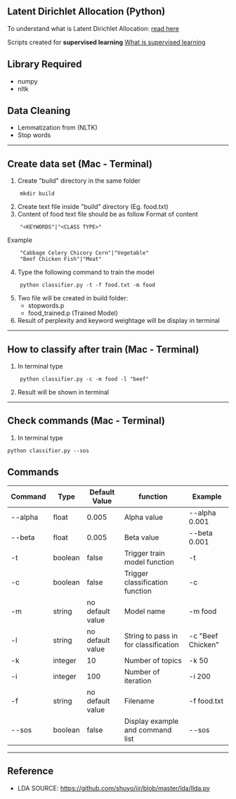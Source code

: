 ## Latent Dirichlet Allocation (Python)
To understand what is Latent Dirichlet Allocation: [read here](https://en.wikipedia.org/wiki/Latent_Dirichlet_allocation)

Scripts created for **supervised learning**
[What is supervised learning](https://en.wikipedia.org/wiki/Supervised_learning)

## Library Required
* numpy
* nltk

## Data Cleaning
* Lemmatization from (NLTK)
* Stop words
---
## Create data set (Mac - Terminal)
1. Create "build" directory in the same folder
```
    mkdir build
```
2. Create text file inside "build" directory (Eg. food.txt)
3. Content of food text file should be as follow
Format of content
```
    "<KEYWORDS"|"<CLASS TYPE>"
```
Example
```
    "Cabbage Celery Chicory Corn"|"Vegetable"
    "Beef Chicken Fish"|"Meat"
```
4. Type the following command to train the model
```
    python classifier.py -t -f food.txt -m food
```
5. Two file will be created in build folder:
    * stopwords.p
    * food_trained.p (Trained Model)
6. Result of perplexity and keyword weightage will be display in terminal

---

## How to classify after train (Mac - Terminal)
1. In terminal type
```
    python classifier.py -c -m food -l "beef"
```
2. Result will be shown in terminal

---

## Check commands (Mac - Terminal)
1. In terminal type
```
python classifier.py --sos
```

## Commands
| Command | Type | Default Value | function | Example |
|--- | --- | --- | --- | --- |
|--alpha | float | 0.005 | Alpha value |--alpha 0.001 |
|--beta | float | 0.005 | Beta value |--beta 0.001 |
|-t | boolean | false | Trigger train model function | -t |
|-c | boolean | false | Trigger classification function | -c |
|-m | string | no default value | Model name | -m food |
|-l | string | no default value | String to pass in for classification| -c "Beef Chicken" |
|-k | integer | 10 | Number of topics | -k 50 |
|-i | integer | 100 | Number of iteration | -i 200 |
|-f | string | no default value| Filename | -f food.txt |
|--sos | boolean | false | Display example and command list| --sos |

---

## Reference
* LDA SOURCE: https://github.com/shuyo/iir/blob/master/lda/llda.py  

